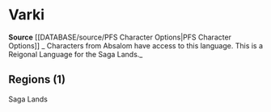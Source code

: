 ﻿---
id: '55'
name: Varki
rarity: Uncommon
source: '[[DATABASE/source/PFS Character Options|PFS Character Options]]'
trait:
- '[[DATABASE/trait/Uncommon|Uncommon]]'
type: Language

---
# Varki

**Source** [[DATABASE/source/PFS Character Options|PFS Character Options]]
_ Characters from Absalom have access to this language. This is a Reigonal Language for the Saga Lands._

## Regions (1)

Saga Lands